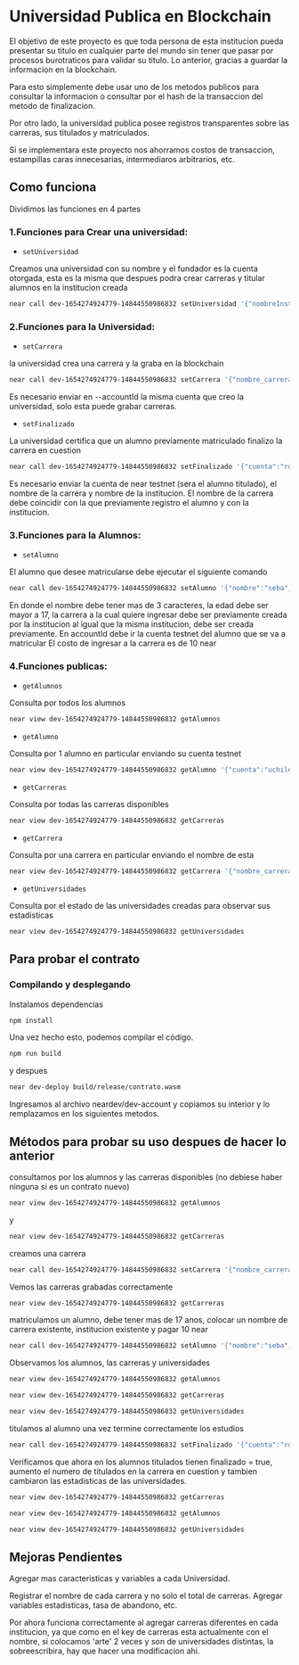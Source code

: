 # Universidad Publica en Blockchain



El objetivo de este proyecto es que toda persona de esta institucion pueda presentar su titulo en cualquier parte del mundo sin tener que pasar por procesos burotraticos para validar su titulo. Lo anterior, gracias a guardar la informacion en la blockchain.

Para esto simplemente debe usar uno de los metodos publicos para consultar la informacion o consultar por el hash de la transaccion del metodo de finalizacion.

Por otro lado, la universidad publica posee registros transparentes sobre las carreras, sus titulados y matriculados.

Si se implementara este proyecto nos ahorramos costos de transaccion, estampillas caras innecesarias, intermediaros arbitrarios, etc.




## Como funciona

Dividimos las funciones en 4 partes


### 1.Funciones para Crear una universidad:


* `setUniversidad`


Creamos una universidad con su nombre y el fundador es la cuenta otorgada, esta es la misma que despues podra crear carreras y titular alumnos en la institucion creada


```sh
near call dev-1654274924779-14844550986832 setUniversidad '{"nombreInstitucion":"Universidad de Chile"}' --accountId valefape.testnet

```

### 2.Funciones para la Universidad:



* `setCarrera`

 la universidad crea una carrera y la graba en la blockchain

```sh
near call dev-1654274924779-14844550986832 setCarrera '{"nombre_carrera":"Arte", "semestres":10, "tipo":"profesional","nombreInstitucion":"Universidad de Chile"}' --accountId valefape.testnet
```

Es necesario enviar en --accountId la misma cuenta que creo la universidad, solo esta puede grabar carreras.




* `setFinalizado`

La universidad certifica que un alumno previamente matriculado finalizo la carrera en cuestion

```sh
near call dev-1654274924779-14844550986832 setFinalizado '{"cuenta":"rocolia.testnet","nombre_carrera":"arte","nombreInstitucion":"Universidad de Chile"}' --accountId uchile.testnet
```

Es necesario enviar la cuenta de near testnet (sera el alumno titulado), el nombre de la carrera y nombre de la institucion. El nombre de la carrera debe coincidir con la que previamente registro el alumno y con la institucion.






### 3.Funciones para la Alumnos:



* `setAlumno`

El alumno que desee matricularse debe ejecutar el siguiente comando

```sh
near call dev-1654274924779-14844550986832 setAlumno '{"nombre":"seba", "edad":19, "nombre_carrera":"arte","nombreInstitucion":"Universidad de Chile"}' --accountId rocolia.testnet --amount 10
```

En donde el nombre debe tener mas de 3 caracteres, la edad debe ser mayor a 17, la carrera a la cual quiere ingresar debe ser previamente creada por la institucion al igual que la misma institucion, debe ser creada previamente.
En accountId debe ir la cuenta testnet del alumno que se va a matricular
El costo de ingresar a la carrera es de 10 near





### 4.Funciones publicas:



* `getAlumnos`

Consulta por todos los alumnos



```sh
near view dev-1654274924779-14844550986832 getAlumnos
```




* `getAlumno`

Consulta por 1 alumno en particular enviando su cuenta testnet

```sh
near view dev-1654274924779-14844550986832 getAlumno '{"cuenta":"uchile.testnet"}'
```



* `getCarreras`

Consulta por todas las carreras disponibles 

```sh
near view dev-1654274924779-14844550986832 getCarreras
```




* `getCarrera`

Consulta por una carrera en particular enviando el nombre de esta

```sh
near view dev-1654274924779-14844550986832 getCarrera '{"nombre_carrera":"arte"}'
```

* `getUniversidades`

Consulta por el estado de las universidades creadas para observar sus estadisticas


```sh
near view dev-1654274924779-14844550986832 getUniversidades
```



## Para probar el contrato

### Compilando y desplegando

Instalamos dependencias

```sh
npm install
```

Una vez hecho esto, podemos compilar el código.

```sh
npm run build
```

y despues 

```sh
near dev-deploy build/release/contrato.wasm
```

Ingresamos al archivo neardev/dev-account y copiamos su interior y lo remplazamos en los siguientes metodos.



## Métodos para probar su uso despues de hacer lo anterior



consultamos por los alumnos y las carreras disponibles (no debiese haber ninguna si es un contrato nuevo)

```sh
near view dev-1654274924779-14844550986832 getAlumnos
```
y

```sh
near view dev-1654274924779-14844550986832 getCarreras
```
creamos una carrera

```sh
near call dev-1654274924779-14844550986832 setCarrera '{"nombre_carrera":"arte", "semestres":6, "tipo":"profesional","nombreInstitucion":"Universidad de Chile"}' --accountId valefape.testnet
```




Vemos las carreras grabadas correctamente

```sh
near view dev-1654274924779-14844550986832 getCarreras
```

matriculamos un alumno, debe tener mas de 17 anos, colocar un nombre de carrera existente, institucion existente y pagar 10 near



```sh
near call dev-1654274924779-14844550986832 setAlumno '{"nombre":"seba", "edad":19, "nombre_carrera":"arte", "nombreInstitucion":"Universidad de Chile"}' --accountId rocolia.testnet --amount 10
```



Observamos los alumnos, las carreras y universidades


```sh
near view dev-1654274924779-14844550986832 getAlumnos
```

```sh
near view dev-1654274924779-14844550986832 getCarreras
```
```sh
near view dev-1654274924779-14844550986832 getUniversidades
```

titulamos al alumno una vez termine correctamente los estudios


```sh
near call dev-1654274924779-14844550986832 setFinalizado '{"cuenta":"rocolia.testnet","nombre_carrera":"arte", "nombreInstitucion":"Universidad de Chile"}' --accountId valefape.testnet
```


Verificamos que ahora en los alumnos titulados tienen finalizado = true, aumento el numero de titulados en la carrera en cuestion y tambien cambiaron las estadisticas de las universidades.


```sh
near view dev-1654274924779-14844550986832 getCarreras
```

```sh
near view dev-1654274924779-14844550986832 getAlumnos
```

```sh
near view dev-1654274924779-14844550986832 getUniversidades
```


## Mejoras Pendientes

Agregar mas caracteristicas y variables a cada Universidad.

Registrar el nombre de cada carrera y no solo el total de carreras.
Agregar variables estadisticas, tasa de abandono, etc.

Por ahora funciona correctamente al agregar carreras diferentes en cada institucion, ya que como en el key de carreras esta actualmente con el nombre, si colocamos 'arte' 2 veces y son de universidades distintas, la sobreescribira, hay que hacer una modificacion ahi.



